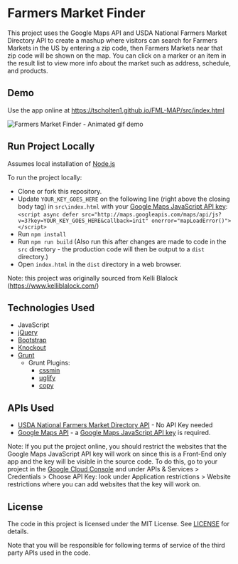 # Farmers Market Finder

This project uses the Google Maps API and USDA National Farmers Market Directory API to create a mashup where visitors can search for Farmers Markets in the US by entering a zip code, then Farmers Markets near that zip code will be shown on the map. You can click on a marker or an item in the result list to view more info about the market such as address, schedule, and products.

## Demo

Use the app online at https://tscholten1.github.io/FML-MAP/src/index.html

![Farmers Market Finder - Animated gif demo](demo/demo.gif)

## Run Project Locally

Assumes local installation of [Node.js](https://nodejs.org)

To run the project locally:

* Clone or fork this repository.
* Update `YOUR_KEY_GOES_HERE` on the following line (right above the closing body tag) in `src\index.html` with your [Google Maps JavaScript API key](https://developers.google.com/maps/documentation/javascript/get-api-key):<br>
`<script async defer src="http://maps.googleapis.com/maps/api/js?v=3?key=YOUR_KEY_GOES_HERE&callback=init" onerror="mapLoadError()"></script>`
* Run `npm install`
* Run `npm run build` (Also run this after changes are made to code in the `src` directory - the production code will then be output to a `dist` directory.)
* Open `index.html` in the `dist` directory in a web browser.

Note: this project was originally sourced from Kelli Blalock (https://www.kelliblalock.com/)


## Technologies Used
* JavaScript
* [jQuery](https://jquery.com)
* [Bootstrap](http://getbootstrap.com)
* [Knockout](https://knockoutjs.com)
* [Grunt](http://gruntjs.com)
  * Grunt Plugins:
    * [cssmin](https://github.com/gruntjs/grunt-contrib-cssmin)
    * [uglify](https://github.com/gruntjs/grunt-contrib-uglify)
    * [copy](https://github.com/gruntjs/grunt-contrib-copy)


## APIs Used
* [USDA National Farmers Market Directory API](https://search.ams.usda.gov/farmersmarkets/v1/svcdesc.html) - No API Key needed
* [Google Maps API](https://developers.google.com/maps/documentation/javascript/tutorial) - a [Google Maps JavaScript API key](https://developers.google.com/maps/documentation/javascript/get-api-key) is required. 

Note: If you put the project online, you should restrict the websites that the Google Maps JavaScript API key will work on since this is a Front-End only app and the key will be visible in the source code. To do this, go to your project in the [Google Cloud Console](https://console.cloud.google.com) and under APIs & Services > Credentials > Choose API Key: look under Application restrictions > Website restrictions where you can add websites that the key will work on.

## License

The code in this project is licensed under the MIT License. See [LICENSE](LICENSE) for details.

Note that you will be responsible for following terms of service of the third party APIs used in the code. 


